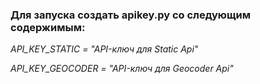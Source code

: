 ### Для запуска создать apikey.py со следующим содержимым:
*API_KEY_STATIC = "API-ключ для Static Api"*

*API_KEY_GEOCODER = "API-ключ для Geocoder Api"*
